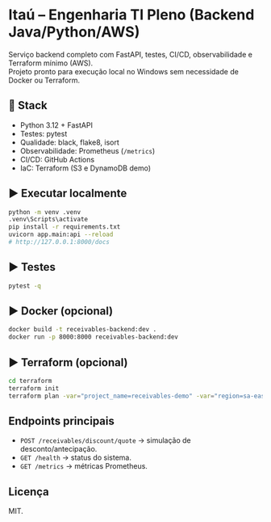 # Itaú – Engenharia TI Pleno (Backend Java/Python/AWS)

Serviço backend completo com FastAPI, testes, CI/CD, observabilidade e Terraform mínimo (AWS).  
Projeto pronto para execução local no Windows sem necessidade de Docker ou Terraform.

## 🔧 Stack
- Python 3.12 + FastAPI
- Testes: pytest
- Qualidade: black, flake8, isort
- Observabilidade: Prometheus (`/metrics`)
- CI/CD: GitHub Actions
- IaC: Terraform (S3 e DynamoDB demo)

## ▶️ Executar localmente
```bash
python -m venv .venv
.venv\Scripts\activate
pip install -r requirements.txt
uvicorn app.main:api --reload
# http://127.0.0.1:8000/docs
```

## ▶️ Testes
```bash
pytest -q
```

## ▶️ Docker (opcional)
```bash
docker build -t receivables-backend:dev .
docker run -p 8000:8000 receivables-backend:dev
```

## ▶️ Terraform (opcional)
```bash
cd terraform
terraform init
terraform plan -var="project_name=receivables-demo" -var="region=sa-east-1"
```

## Endpoints principais
- `POST /receivables/discount/quote` → simulação de desconto/antecipação.
- `GET /health` → status do sistema.
- `GET /metrics` → métricas Prometheus.

## Licença
MIT.
